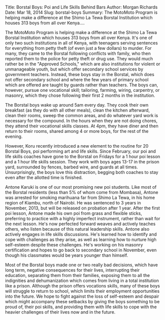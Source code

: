 Title: Borstal Boys: Poi and Life Skills Behind Bars
Author: Morgan Richards
Date: Mar 18, 2014
Slug: borstal-boys
Summary: The MotoMoto Program is helping make a difference at the Shimo La Tewa Borstal Institution which houses 313 boys from all over Kenya....

The MotoMoto Program is helping make a difference at the Shimo La Tewa
Borstal Institution which houses 313 boys from all over Kenya. It's one
of only two such institutions in all of Kenya, with teenagers serving
sentences for everything from petty theft (of even just a few dollars)
to murder. For many, they came to the Borstal following conflicts with
family, who then reported them to the police for petty theft or drug
use. They would much rather be in the "Approved Schools," which are also
institutions for violent or unmanageable youth, but which offer
secondary school services by government teachers. Instead, these boys
stay in the Borstal, which does not offer secondary school and where the
few years of primary school which are offered are taught by guards
rather than teachers. The boys can, however, pursue one vocational
skill; tailoring, farming, wiring, carpentry, or masonry, which they
chose following their first 2 months in the institution.

The Borstal boys wake up around 5am every day. They cook their own
breakfast (as they do with all other meals), clean the kitchen
afterward, clean their rooms, sweep the common areas, and do whatever
yard work is necessary for the compound. In the hours when they are not
doing chores, they attend their vocational skills classes. At 4pm, they
have diner and then return to their rooms, shared among 4 or more boys,
for the rest of the evening.

However, Koru recently introduced a new element to the routine for 20
Borstal Boys, poi performing art and life skills. Since February, our
poi and life skills coaches have gone to the Borstal on Fridays for a 1
hour poi lesson and a 1 hour life skills session. They work with boys
ages 13-17 in the prison yard, surrounded by fences, barbed wire, and
guards at all times. Unsurprisingly, the boys love this distraction,
begging both coaches to stay even after the allotted time is finished.

Antone Karuki is one of our most promising new poi students. Like most
of the Borstal residents (less than 5% of whom come from Mombasa),
Antone was arrested for smoking marihuana far from Shimo La Tewa, in his
home region of Kiambu, north of Nairobi. He was sentenced to 3 years in
November, 2013, but will be released on probation after 1 year. After
the first poi lesson, Antone made his own poi from grass and flexible
sticks, preferring to practice with a highly imperfect instrument,
rather than wait for the next lesson. He's now perfected forward weaves
and actively teaches others, who listen because of this natural
leadership skills. Antone also actively engages in life skills
discussions. He's learned how to identify and cope with challenges as
they arise, as well as learning how to nurture high self-esteem despite
these challenges. He's working on his masonry certification and hopes to
go back to secondary school in November, even though his classmates
would be years younger than himself.

Most of the Borstal boys made one or two really bad decisions, which
have long term, negative consequences for their lives, interrupting
their education, separating them from their families, exposing them to
all the indignities and dehumanization which comes from living in a
total institution like a prison. Although the prison offers vocations
skills, many of these boys will struggle to return to school, which
limits their employment opportunities into the future. We hope to fight
against the loss of self-esteem and despair which might accompany these
setbacks by giving the boys something to be proud of, their poi skills,
and providing them with life skills to cope with the heavier challenges
of their lives now and in the future.


